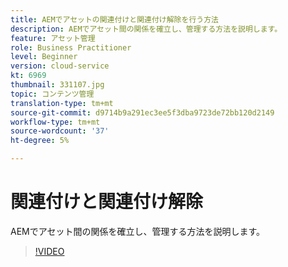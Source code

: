 ```yaml
---
title: AEMでアセットの関連付けと関連付け解除を行う方法
description: AEMでアセット間の関係を確立し、管理する方法を説明します。
feature: アセット管理
role: Business Practitioner
level: Beginner
version: cloud-service
kt: 6969
thumbnail: 331107.jpg
topic: コンテンツ管理
translation-type: tm+mt
source-git-commit: d9714b9a291ec3ee5f3dba9723de72bb120d2149
workflow-type: tm+mt
source-wordcount: '37'
ht-degree: 5%

---
```



# 関連付けと関連付け解除

AEMでアセット間の関係を確立し、管理する方法を説明します。

>[!VIDEO](https://video.tv.adobe.com/v/331107/?quality=12&learn=on&hidetitle=true)